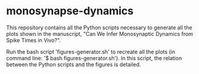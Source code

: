 # monosynapse-dynamics

This repository contains all the Python scripts necessary to generate all the plots shown in the manuscript, 
"Can We Infer Monosynaptic Dynamics from Spike Times in Vivo?". 

Run the bash script 'figures-generator.sh' to recreate all the plots (in command line: '$ bash figures-generator.sh').
In this script, the relation between the Python scripts and the figures is detailed.

